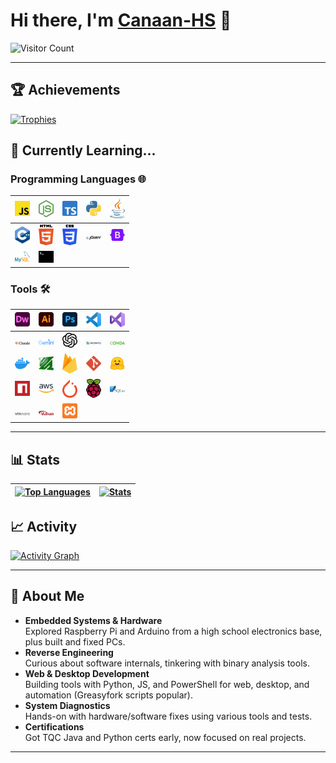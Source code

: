 # Hi there, I'm [Canaan-HS](https://github.com/Canaan-HS) :wave:

![Visitor Count](https://profile-counter.glitch.me/Canaan-HS/count.svg)

---

## :trophy: Achievements
[![Trophies](https://github-profile-trophy.vercel.app/?username=Canaan-HS&theme=dracula&rank=-?&column=-1&margin-w=5)](https://github.com/ryo-ma/github-profile-trophy)

## :seedling: Currently Learning...

### Programming Languages 🌐
| [<img src="./Resource/javascript.svg" alt="JavaScript" width="24">]() | [<img src="./Resource/nodejs-icon.svg" alt="Node-Js" width="24">]() | [<img src="./Resource/typescript-icon.svg" alt="TypeScript" width="24">]() | [<img src="./Resource/python.svg" alt="Python" width="24">]() | [<img src="./Resource/java.svg" alt="Java" width="24">]() |
| :----: | :----: | :----: | :----: | :----: |
| [<img src="./Resource/c-plusplus.svg" alt="C++" width="24">]() | [<img src="./Resource/html-5.svg" alt="Html" width="24">]() | [<img src="./Resource/css-3.svg" alt="Css" width="24">]() | [<img src="./Resource/jquery.svg" alt="Jquery" width="24">]() | [<img src="./Resource/bootstrap.svg" alt="Bootstrap" width="24">]() |
| [<img src="./Resource/mysql.svg" alt="MySql" width="24">]() | [<img src="./Resource/terminal.svg" alt="Terminal" width="24">]() | [<img src="./Resource" alt="" width="24">]() | [<img src="./Resource" alt="" width="24">]() | [<img src="./Resource" alt="" width="24">]() |

### Tools 🛠️
| [<img src="./Resource/adobe-dreamweaver.svg" alt="Dreamweaver" width="24">]() | [<img src="./Resource/adobe-illustrator.svg" alt="Illustrator" width="24">]() | [<img src="./Resource/adobe-photoshop.svg" alt="Photoshop" width="24">]() | [<img src="./Resource/visual-studio-code.svg" alt="VS Code" width="24">]() | [<img src="./Resource/visual-studio.svg" alt="Visual Studio" width="24">]() |
| :----: | :----: | :----: | :----: | :----: |
| [<img src="./Resource/claude.svg" alt="Claude" width="24">]() | [<img src="./Resource/google-gemini.svg" alt="Gemini" width="24">]() | [<img src="./Resource/openai-icon.svg" alt="Openai" width="24">]() | [<img src="./Resource/perplexity.svg" alt="Perplexity" width="24">]() | [<img src="./Resource/conda.svg" alt="Conda" width="24">]() |
| [<img src="./Resource/docker-icon.svg" alt="Docker" width="24">]() | [<img src="./Resource/ffmpeg-icon.svg" alt="ffmpeg" width="24">]() | [<img src="./Resource/firebase.svg" alt="Firebase" width="24">]() | [<img src="./Resource/git-icon.svg" alt="Git" width="24">]() | [<img src="./Resource/hugging-face-icon.svg" alt="Hugging" width="24">]() |
| [<img src="./Resource/npm-icon.svg" alt="Npm" width="24">]() | [<img src="./Resource/aws.svg" alt="Aws" width="24">]() | [<img src="./Resource/pytorch-icon.svg" alt="Pytorch" width="24">]() | [<img src="./Resource/raspberry-pi.svg" alt="Raspberry-Pi" width="24">]() | [<img src="./Resource/sqlite.svg" alt="SqLite" width="24">]() |
| [<img src="./Resource/vmware.svg" alt="Vmware" width="24">]() | [<img src="./Resource/vulkan.svg" alt="Vulkan" width="24">]() | [<img src="./Resource/xampp.svg" alt="Xampp" width="24">]() | [<img src="./Resource" alt="" width="24">]() | [<img src="./Resource" alt="" width="24">]() |

---

## :bar_chart: Stats
| [![Top Languages](https://github-readme-stats.vercel.app/api/top-langs/?username=Canaan-HS&langs_count=7&locale=en&layout=pie&bg_color=17153B&border_color=433D8B&title_color=6D67E4&text_color=E5B8F4)](https://github.com/anuraghazra/github-readme-stats) | [![Stats](https://github-readme-stats.vercel.app/api?username=Canaan-HS&show_icons=true&include_all_commits=true&rank_icon=percentile&show=reviews,discussions_started,discussions_answered,prs_merged&locale=en&card_width=650px&bg_color=17153B&border_color=433D8B&title_color=6D67E4&text_color=E5B8F4)](https://github.com/anuraghazra/github-readme-stats) |
| :----: | :----: |

## :chart_with_upwards_trend: Activity
[![Activity Graph](https://github-readme-activity-graph.vercel.app/graph?username=Canaan-HS&custom_title=Activity%20Record&days=40&height=400&radius=10&theme=dracula&bg_color=17153B&color=E5B8F4)](https://github.com/ashutosh00710/github-readme-activity-graph)

---

## :bust_in_silhouette: About Me

- **Embedded Systems & Hardware**  
  Explored Raspberry Pi and Arduino from a high school electronics base, plus built and fixed PCs.
- **Reverse Engineering**  
  Curious about software internals, tinkering with binary analysis tools.
- **Web & Desktop Development**  
  Building tools with Python, JS, and PowerShell for web, desktop, and automation (Greasyfork scripts popular).
- **System Diagnostics**  
  Hands-on with hardware/software fixes using various tools and tests.
- **Certifications**  
  Got TQC Java and Python certs early, now focused on real projects.
---

